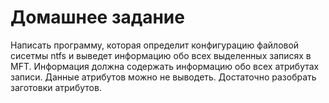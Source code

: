 # Домашнее задание

Написать программу, которая определит конфигурацию файловой сисетмы ntfs и выведет информацию обо всех выделенных записях в MFT. Информация должна содержать информацию обо всех атрибутах записи. Данные атрибутов можно не выводеть. Достаточно разобрать заготовки атрибутов.